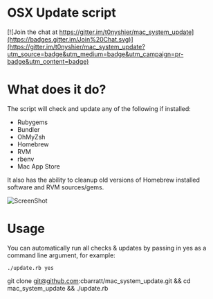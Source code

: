 OSX Update script
=================

[![Join the chat at https://gitter.im/t0nyshier/mac_system_update](https://badges.gitter.im/Join%20Chat.svg)](https://gitter.im/t0nyshier/mac_system_update?utm_source=badge&utm_medium=badge&utm_campaign=pr-badge&utm_content=badge)

# What does it do?

The script will check and update any of the following if installed:

* Rubygems
* Bundler
* OhMyZsh
* Homebrew
* RVM
* rbenv
* Mac App Store

It also has the ability to cleanup old versions of Homebrew installed software and RVM sources/gems.

![ScreenShot](http://files.bolser.co.uk/files/Screen%20Shot%202014-10-23%20at%2016.40.25.png)

Usage
=================

You can automatically run all checks & updates by passing in yes as a command line argument, for example:

```./update.rb yes```

git clone git@github.com:cbarratt/mac_system_update.git && cd mac_system_update && ./update.rb

